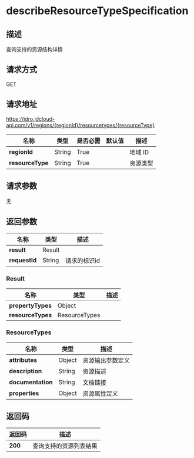 # describeResourceTypeSpecification


## 描述
查询支持的资源结构详情

## 请求方式
GET

## 请求地址
https://jdro.jdcloud-api.com/v1/regions/{regionId}/resourcetypes/{resourceType}

|名称|类型|是否必需|默认值|描述|
|---|---|---|---|---|
|**regionId**|String|True| |地域 ID|
|**resourceType**|String|True| |资源类型|

## 请求参数
无


## 返回参数
|名称|类型|描述|
|---|---|---|
|**result**|Result| |
|**requestId**|String|请求的标识id|

### Result
|名称|类型|描述|
|---|---|---|
|**propertyTypes**|Object| |
|**resourceTypes**|ResourceTypes| |
### ResourceTypes
|名称|类型|描述|
|---|---|---|
|**attributes**|Object|资源输出参数定义|
|**description**|String|资源描述|
|**documentation**|String|文档链接|
|**properties**|Object|资源属性定义|

## 返回码
|返回码|描述|
|---|---|
|**200**|查询支持的资源列表结果|
